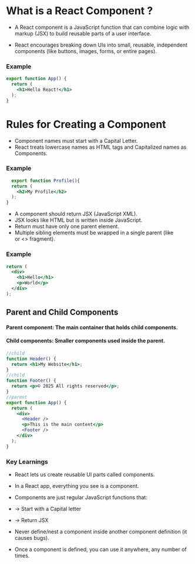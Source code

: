 # What is a React Component ?

- A React component is a JavaScript function that can combine logic with markup (JSX) to build reusable parts of a user interface.

- React encourages breaking down UIs into small, reusable, independent components (like buttons, images, forms, or entire pages).

### Example
```jsx
export function App() {
  return (
    <h1>Hello React!</h1>
  );
}
```

# Rules for Creating a Component

- Component names must start with a Capital Letter.
- React treats lowercase names as HTML tags and Capitalized names as Components.

### Example
```jsx
  export function Profile(){
  return (
    <h2>My Profile</h2>
  );
}
```

- A component should return JSX (JavaScript XML).
- JSX looks like HTML but is written inside JavaScript.
- Return must have only one parent element.
- Multiple sibling elements must be wrapped in a single parent (like <div> or <> fragment).


### Example
```jsx
return (
  <div>
    <h1>Hello</h1>
    <p>World</p>
  </div>
);
```

## Parent and Child Components

#### Parent component: The main container that holds child components.

#### Child components: Smaller components used inside the parent.

```jsx
//child
function Header() {
  return <h1>My Website</h1>;
}
//child
function Footer() {
  return <p>© 2025 All rights reserved</p>;
}
//parent
export function App() {
  return (
    <div>
      <Header />
      <p>This is the main content</p>
      <Footer />
    </div>
  );
}
```

### Key Learnings

- React lets us create reusable UI parts called components.

- In a React app, everything you see is a component.

- Components are just regular JavaScript functions that:

- -> Start with a Capital letter

- -> Return JSX

- Never define/nest a component inside another component definition (it causes bugs).

- Once a component is defined, you can use it anywhere, any number of times.


